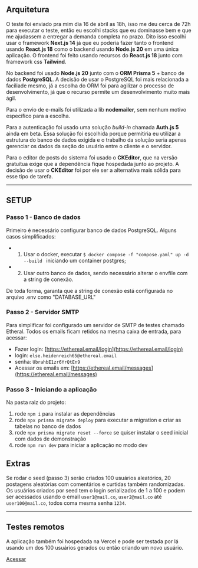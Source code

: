## Arquitetura
O teste foi enviado pra mim dia 16 de abril as 18h, isso me deu cerca de 72h para executar o teste, então eu escolhi stacks que eu dominasse bem e que me ajudassem a entregar a demanda completa no prazo. Dito isso escolhi usar o framework **Next.js 14** já que eu poderia fazer tanto o frontend usando **React.js 18** como o backend usando **Node.js 20** em uma única aplicação.  O frontend foi feito usando recursos do **React.js 18** junto com framework css **Tailwind**. 

No backend foi usado **Node.js 20** junto com o **ORM Prisma 5** + banco de dados **PostgreSQL**. A decisão de usar o PostgreSQL foi mais relacionada a faciliade mesmo, já a escolha do ORM foi para agilizar o processo de desenvolvimento,  já que o recurso permite um desenvolvimento muito mais ágil.

Para o envio de e-mails foi utilizada a lib **nodemailer**, sem nenhum motivo específico para a escolha.

Para a autenticação foi usado uma solução *build-in* chamada **Auth.js 5** ainda em beta. Essa solução foi escolhida porque permitiria eu utilizar a estrutura do banco de dados exigida e o trabalho da solução seria apenas gerenciar os dados da seção do usuário entre o cliente e o servidor.

Para o editor de posts do sistema foi usado o **CKEditor**, que na versão gratuítua exige que a dependência fique hospedada junto ao projeto. A decisão de usar o **CKEditor** foi por ele ser a alternativa mais sólida para esse tipo de tarefa.

-----

## SETUP  
### Passo 1 - Banco de dados
Primeiro é necessário configurar banco de dados PostgreSQL. Alguns casos simplificados:
-  1. Usar o docker, executar `$ docker compose -f "compose.yaml" up -d --build ` iniciando um container postgres;
-  2. Usar outro banco de dados, sendo necessário alterar o envfile com a string de conexão.

De toda forma, garanta que a string de conexão está configurada no arquivo .env como "DATABASE_URL"

### Passo 2 - Servidor SMTP
Para simplificar foi configurado um servidor de SMTP de testes chamado Etheral. Todos os emails ficam retidos na mesma caixa de entrada, para acessar:

- Fazer login: [https://ethereal.email/login](https://ethereal.email/login)
- login: `else.heidenreich65@ethereal.email`
- senha: `UbrahbE1zr6YrQtEn9`
- Acessar os emails em: [https://ethereal.email/messages](https://ethereal.email/messages)
  

### Passo 3 - Iniciando a aplicação
Na pasta raiz do projeto:
1. rode `npm i` para instalar as dependências
2. rode `npx prisma migrate deploy` para executar a migration e criar as tabelas no banco de dados
3. rode `npx prisma migrate reset --force` se quiser instalar o seed inicial com dados de demonstração
4. rode `npm run dev` para iniciar a aplicação no modo dev

## Extras
Se rodar o seed (passo 3) serão criados 100 usuários aleatórios, 20 postagens aleatórias com comentários e curtidas também randomizadas.
Os usuários criados por seed tem o login serializados de 1 a 100 e podem ser acessados usando o email `user1@mail.co`, `user2@mail.co` até `user100@mail.co`, todos coma mesma senha `1234`.

-----

## Testes remotos
A aplicação também foi hospedada na Vercel e pode ser testada por lá usando um dos 100 usuários gerados ou então criando um novo usuário.

[Acessar](https://blog-quik.vercel.app/)